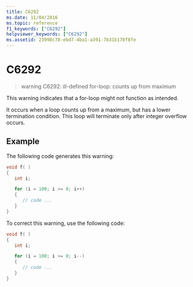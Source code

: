 ```yaml
---
title: C6292
ms.date: 11/04/2016
ms.topic: reference
f1_keywords: ["C6292"]
helpviewer_keywords: ["C6292"]
ms.assetid: 23998c78-ebd7-4ba1-a391-7b31b170f8fe
---
```

# C6292

> warning C6292: ill-defined for-loop: counts up from maximum

This warning indicates that a for-loop might not function as intended.

It occurs when a loop counts up from a maximum, but has a lower termination condition. This loop will terminate only after integer overflow occurs.

## Example

The following code generates this warning:

```cpp
void f( )
{
   int i;

   for (i = 100; i >= 0; i++)
   {
      // code ...
   }
}
```

To correct this warning, use the following code:

```cpp
void f( )
{
   int i;

   for (i = 100; i >= 0; i--)
   {
      // code ...
   }
}
```
